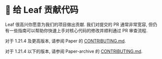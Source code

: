 # 🌿 给 Leaf 贡献代码
Leaf 很高兴你愿意为我们的项目做出贡献. 我们对提交的 PR 通常非常宽容, 但仍有一些指南可以帮助你快速上手对核心代码的修改并顺利通过 PR 审查流程.

对于 1.21.4 及更高版本, 请参阅 Paper 的 [CONTRIBUTING.md](https://github.com/PaperMC/Paper/blob/main/CONTRIBUTING.md).

对于 1.21.4 以下的版本, 请参阅 Paper-archive 的 [CONTRIBUTING.md](https://github.com/PaperMC/Paper-archive/blob/ver/1.21.1/CONTRIBUTING.md).
